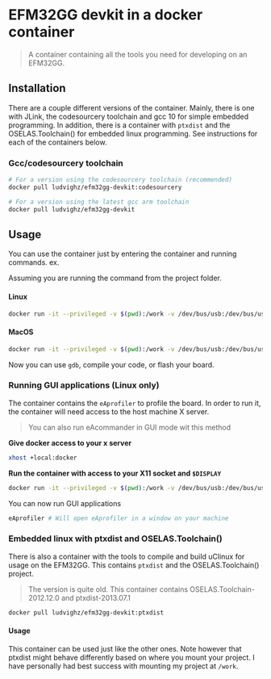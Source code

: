 # EFM32GG devkit in a docker container

> A container containing all the tools you need for developing on an EFM32GG.

## Installation

There are a couple different versions of the container. Mainly, there is one with JLink, the
codesourcery toolchain and gcc 10 for simple embedded programming. In addition, there is a container
with `ptxdist` and the OSELAS.Toolchain() for embedded linux programming. See instructions for each
of the containers below.

### Gcc/codesourcery toolchain

```sh
# For a version using the codesourcery toolchain (recommended)
docker pull ludvighz/efm32gg-devkit:codesourcery

# For a version using the latest gcc arm toolchain
docker pull ludvighz/efm32gg-devkit
```

## Usage

You can use the container just by entering the container and running commands. ex.

Assuming you are running the command from the project folder.

#### Linux

```sh
docker run -it --privileged -v $(pwd):/work -v /dev/bus/usb:/dev/bus/usb ludvighz/efm32gg-devkit
```

#### MacOS

```sh
docker run -it --privileged -v $(pwd):/work -v /dev/bus/usb:/dev/bus/usb ludvighz/efm32gg-devkit
```

Now you can use `gdb`, compile your code, or flash your board.

### Running GUI applications (Linux only)

The container contains the `eAprofiler` to profile the board. In order to run it, the container will
need access to the host machine X server.

> You can also run eAcommander in GUI mode wit this method

**Give docker access to your x server**

```sh
xhost +local:docker
```

**Run the container with access to your X11 socket and `$DISPLAY`**

```sh
docker run -it --privileged -v $(pwd):/work -v /dev/bus/usb:/dev/bus/usb -v /tmp/.X11-unix/:/tmp/.X11-unix -e DISPLAY=$DISPLAY ludvighz/efm32gg-devkit
```

You can now run GUI applications

```sh
eAprofiler # Will open eAprofiler in a window on your machine
```

### Embedded linux with ptxdist and OSELAS.Toolchain()

There is also a container with the tools to compile and build uClinux for usage on the EFM32GG.
This contains `ptxdist` and the OSELAS.Toolchain() project.

> The version is quite old. This container contains OSELAS.Toolchain-2012.12.0
> and ptxdist-2013.07.1

```sh
docker pull ludvighz/efm32gg-devkit:ptxdist
```

#### Usage

This container can be used just like the other ones. Note however that ptxdist might behave
differently based on where you mount your project. I have personally had best success with mounting
my project at `/work`.
